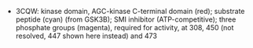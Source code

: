 * 3CQW: kinase domain, AGC-kinase C-terminal domain (red); substrate peptide (cyan) (from GSK3B); SMI inhibitor (ATP-competitive); three phosphate groups (magenta), required for activity, at 308, 450 (not resolved, 447 shown here instead) and 473

